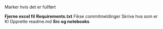 Marker hvis det er fullført


**Fjerne excel fil**
**Requirements.txt**
Fikse commitmeldinger
Skrive hva som er KI
Opprette readme.md
**Src og notebooks**

